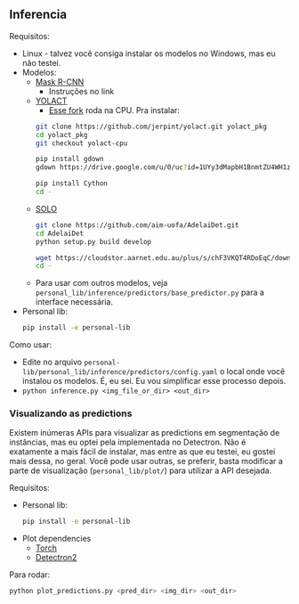 ## Inferencia

Requisitos:
* Linux - talvez você consiga instalar os modelos no Windows, mas eu não testei.
* Modelos:
	* [Mask R-CNN](https://detectron2.readthedocs.io/en/latest/tutorials/install.html)
		* Instruções no link
	* [YOLACT](https://github.com/dbolya/yolact)
		* [Esse fork](https://github.com/jerpint/yolact.git) roda na CPU. Pra instalar:
		```bash
		git clone https://github.com/jerpint/yolact.git yolact_pkg
		cd yolact_pkg
		git checkout yolact-cpu

		pip install gdown
		gdown https://drive.google.com/u/0/uc?id=1UYy3dMapbH1BnmtZU4WH1zbYgOzzHHf_&export=download

		pip install Cython
		cd -
		```
	* [SOLO](https://github.com/aim-uofa/AdelaiDet.git)
		```bash
		git clone https://github.com/aim-uofa/AdelaiDet.git
		cd AdelaiDet
		python setup.py build develop

		wget https://cloudstor.aarnet.edu.au/plus/s/chF3VKQT4RDoEqC/download -O SOLOv2_R50_3x.pth
		cd -
		```
	* Para usar com outros modelos, veja `personal_lib/inference/predictors/base_predictor.py` para a interface necessária.
* Personal lib:
	```bash
	pip install -e personal-lib
	```

Como usar:
* Edite no arquivo `personal-lib/personal_lib/inference/predictors/config.yaml` o local onde você instalou os modelos. É, eu sei. Eu vou simplificar esse processo depois.
* `python inference.py <img_file_or_dir> <out_dir>`

### Visualizando as predictions

Existem inúmeras APIs para visualizar as predictions em segmentação de instâncias, mas eu optei pela implementada no Detectron. Não é exatamente a mais fácil de instalar, mas entre as que eu testei, eu gostei mais dessa, no geral. Você pode usar outras, se preferir, basta modificar a parte de visualização (`personal_lib/plot/`) para utilizar a API desejada.

Requisitos:
* Personal lib:
	```bash
	pip install -e personal-lib
	```
* Plot dependencies
	* [Torch](https://pytorch.org/get-started/locally/)
	* [Detectron2](https://detectron2.readthedocs.io/en/latest/tutorials/install.html)

Para rodar:
```bash
python plot_predictions.py <pred_dir> <img_dir> <out_dir>
```